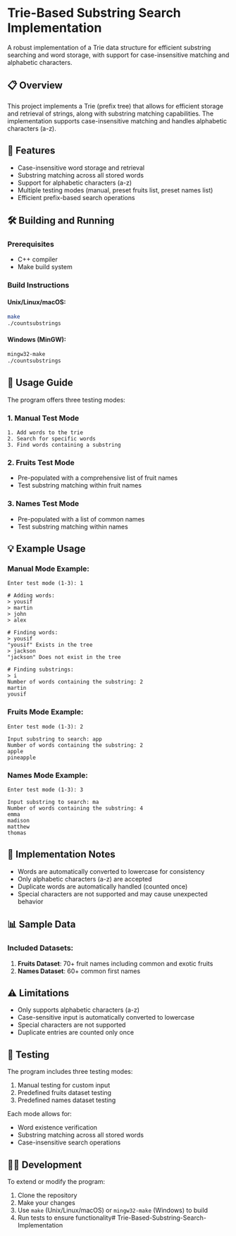 ﻿# Trie-Based Substring Search Implementation

A robust implementation of a Trie data structure for efficient substring searching and word storage, with support for case-insensitive matching and alphabetic characters.

## 📋 Overview

This project implements a Trie (prefix tree) that allows for efficient storage and retrieval of strings, along with substring matching capabilities. The implementation supports case-insensitive matching and handles alphabetic characters (a-z).

## 🚀 Features

- Case-insensitive word storage and retrieval
- Substring matching across all stored words
- Support for alphabetic characters (a-z)
- Multiple testing modes (manual, preset fruits list, preset names list)
- Efficient prefix-based search operations

## 🛠️ Building and Running

### Prerequisites
- C++ compiler
- Make build system

### Build Instructions

#### Unix/Linux/macOS:
```bash
make
./countsubstrings
```

#### Windows (MinGW):
```bash
mingw32-make
./countsubstrings
```

## 📖 Usage Guide

The program offers three testing modes:

### 1. Manual Test Mode
```
1. Add words to the trie
2. Search for specific words
3. Find words containing a substring
```

### 2. Fruits Test Mode
- Pre-populated with a comprehensive list of fruit names
- Test substring matching within fruit names

### 3. Names Test Mode
- Pre-populated with a list of common names
- Test substring matching within names

## 💡 Example Usage

### Manual Mode Example:
```
Enter test mode (1-3): 1

# Adding words:
> yousif
> martin
> john
> alex

# Finding words:
> yousif
"yousif" Exists in the tree
> jackson
"jackson" Does not exist in the tree

# Finding substrings:
> i
Number of words containing the substring: 2
martin
yousif
```

### Fruits Mode Example:
```
Enter test mode (1-3): 2

Input substring to search: app
Number of words containing the substring: 2
apple
pineapple
```

### Names Mode Example:
```
Enter test mode (1-3): 3

Input substring to search: ma
Number of words containing the substring: 4
emma
madison
matthew
thomas
```

## 📝 Implementation Notes

- Words are automatically converted to lowercase for consistency
- Only alphabetic characters (a-z) are accepted
- Duplicate words are automatically handled (counted once)
- Special characters are not supported and may cause unexpected behavior

## 📊 Sample Data

### Included Datasets:
1. **Fruits Dataset**: 70+ fruit names including common and exotic fruits
2. **Names Dataset**: 60+ common first names

## ⚠️ Limitations

- Only supports alphabetic characters (a-z)
- Case-sensitive input is automatically converted to lowercase
- Special characters are not supported
- Duplicate entries are counted only once

## 🧪 Testing

The program includes three testing modes:
1. Manual testing for custom input
2. Predefined fruits dataset testing
3. Predefined names dataset testing

Each mode allows for:
- Word existence verification
- Substring matching across all stored words
- Case-insensitive search operations

## 👨‍💻 Development

To extend or modify the program:
1. Clone the repository
2. Make your changes
3. Use `make` (Unix/Linux/macOS) or `mingw32-make` (Windows) to build
4. Run tests to ensure functionality#   T r i e - B a s e d - S u b s t r i n g - S e a r c h - I m p l e m e n t a t i o n  
 